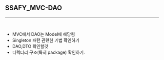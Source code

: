 ## SSAFY_MVC-DAO

---

<br />

- MVC에서 DAO는 Model에 해당됨
- Singleton 패턴 관련한 기법 확인하기
- DAO,DTO 확인할것
- 디렉터리 구조(특히 package) 확인하기.
